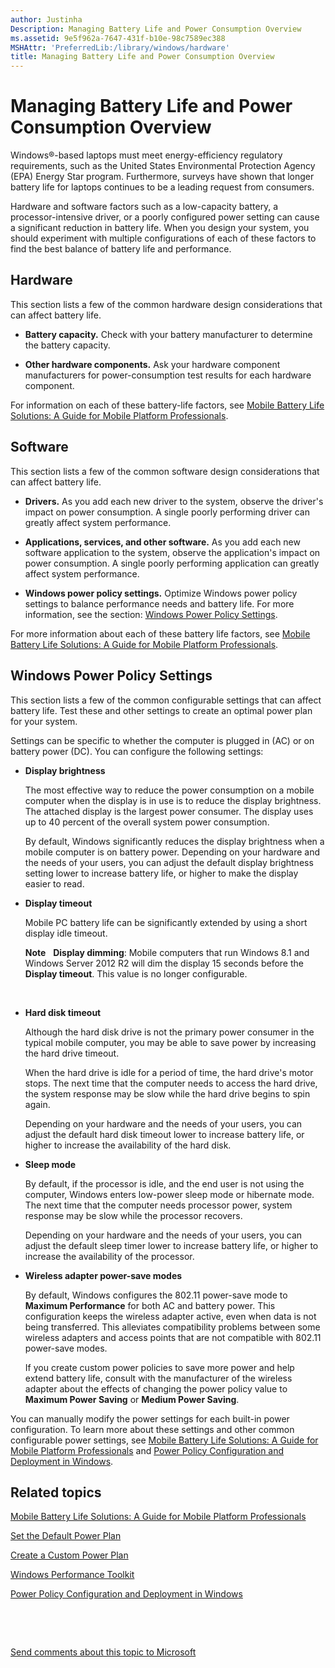 ```yaml
---
author: Justinha
Description: Managing Battery Life and Power Consumption Overview
ms.assetid: 9e5f962a-7647-431f-b10e-98c7589ec388
MSHAttr: 'PreferredLib:/library/windows/hardware'
title: Managing Battery Life and Power Consumption Overview
---
```


# Managing Battery Life and Power Consumption Overview


Windows®-based laptops must meet energy-efficiency regulatory requirements, such as the United States Environmental Protection Agency (EPA) Energy Star program. Furthermore, surveys have shown that longer battery life for laptops continues to be a leading request from consumers.

Hardware and software factors such as a low-capacity battery, a processor-intensive driver, or a poorly configured power setting can cause a significant reduction in battery life. When you design your system, you should experiment with multiple configurations of each of these factors to find the best balance of battery life and performance.

## <span id="Hardware"></span><span id="hardware"></span><span id="HARDWARE"></span>Hardware


This section lists a few of the common hardware design considerations that can affect battery life.

-   **Battery capacity.** Check with your battery manufacturer to determine the battery capacity.

-   **Other hardware components.** Ask your hardware component manufacturers for power-consumption test results for each hardware component.

For information on each of these battery-life factors, see [Mobile Battery Life Solutions: A Guide for Mobile Platform Professionals](http://go.microsoft.com/fwlink/?LinkId=209929).

## <span id="Software"></span><span id="software"></span><span id="SOFTWARE"></span>Software


This section lists a few of the common software design considerations that can affect battery life.

-   **Drivers.** As you add each new driver to the system, observe the driver's impact on power consumption. A single poorly performing driver can greatly affect system performance.

-   **Applications, services, and other software.** As you add each new software application to the system, observe the application's impact on power consumption. A single poorly performing application can greatly affect system performance.

-   **Windows power policy settings.** Optimize Windows power policy settings to balance performance needs and battery life. For more information, see the section: [Windows Power Policy Settings](#configurablesettingsimpactingbatterylife).

For more information about each of these battery life factors, see [Mobile Battery Life Solutions: A Guide for Mobile Platform Professionals](http://go.microsoft.com/fwlink/?LinkId=209929).

## <span id="ConfigurableSettingsImpactingBatteryLife"></span><span id="configurablesettingsimpactingbatterylife"></span><span id="CONFIGURABLESETTINGSIMPACTINGBATTERYLIFE"></span>Windows Power Policy Settings


This section lists a few of the common configurable settings that can affect battery life. Test these and other settings to create an optimal power plan for your system.

Settings can be specific to whether the computer is plugged in (AC) or on battery power (DC). You can configure the following settings:

-   **Display brightness**

    The most effective way to reduce the power consumption on a mobile computer when the display is in use is to reduce the display brightness. The attached display is the largest power consumer. The display uses up to 40 percent of the overall system power consumption.

    By default, Windows significantly reduces the display brightness when a mobile computer is on battery power. Depending on your hardware and the needs of your users, you can adjust the default display brightness setting lower to increase battery life, or higher to make the display easier to read.

-   **Display timeout**

    Mobile PC battery life can be significantly extended by using a short display idle timeout.

    **Note**  
    **Display dimming**: Mobile computers that run Windows 8.1 and Windows Server 2012 R2 will dim the display 15 seconds before the **Display timeout**. This value is no longer configurable.

     

-   **Hard disk timeout**

    Although the hard disk drive is not the primary power consumer in the typical mobile computer, you may be able to save power by increasing the hard drive timeout.

    When the hard drive is idle for a period of time, the hard drive's motor stops. The next time that the computer needs to access the hard drive, the system response may be slow while the hard drive begins to spin again.

    Depending on your hardware and the needs of your users, you can adjust the default hard disk timeout lower to increase battery life, or higher to increase the availability of the hard disk.

-   **Sleep mode**

    By default, if the processor is idle, and the end user is not using the computer, Windows enters low-power sleep mode or hibernate mode. The next time that the computer needs processor power, system response may be slow while the processor recovers.

    Depending on your hardware and the needs of your users, you can adjust the default sleep timer lower to increase battery life, or higher to increase the availability of the processor.

-   **Wireless adapter power-save modes**

    By default, Windows configures the 802.11 power-save mode to **Maximum Performance** for both AC and battery power. This configuration keeps the wireless adapter active, even when data is not being transferred. This alleviates compatibility problems between some wireless adapters and access points that are not compatible with 802.11 power-save modes.

    If you create custom power policies to save more power and help extend battery life, consult with the manufacturer of the wireless adapter about the effects of changing the power policy value to **Maximum Power Saving** or **Medium Power Saving**.

You can manually modify the power settings for each built-in power configuration. To learn more about these settings and other common configurable power settings, see [Mobile Battery Life Solutions: A Guide for Mobile Platform Professionals](http://go.microsoft.com/fwlink/?LinkId=209929) and [Power Policy Configuration and Deployment in Windows](http://go.microsoft.com/fwlink/p/?linkid=129584).

## <span id="related_topics"></span>Related topics


[Mobile Battery Life Solutions: A Guide for Mobile Platform Professionals](http://go.microsoft.com/fwlink/?LinkId=209929)

[Set the Default Power Plan](set-the-default-power-plan-technicalreference.md)

[Create a Custom Power Plan](create-a-custom-power-plan-technicalreference.md)

[Windows Performance Toolkit](http://go.microsoft.com/fwlink/p/?linkid=210214)

[Power Policy Configuration and Deployment in Windows](http://go.microsoft.com/fwlink/p/?linkid=129584)

 

 

[Send comments about this topic to Microsoft](mailto:wsddocfb@microsoft.com?subject=Documentation%20feedback%20%5Bp_adk_online\p_adk_online%5D:%20Managing%20Battery%20Life%20and%20Power%20Consumption%20Overview%20%20RELEASE:%20%284/11/2016%29&body=%0A%0APRIVACY%20STATEMENT%0A%0AWe%20use%20your%20feedback%20to%20improve%20the%20documentation.%20We%20don't%20use%20your%20email%20address%20for%20any%20other%20purpose,%20and%20we'll%20remove%20your%20email%20address%20from%20our%20system%20after%20the%20issue%20that%20you're%20reporting%20is%20fixed.%20While%20we're%20working%20to%20fix%20this%20issue,%20we%20might%20send%20you%20an%20email%20message%20to%20ask%20for%20more%20info.%20Later,%20we%20might%20also%20send%20you%20an%20email%20message%20to%20let%20you%20know%20that%20we've%20addressed%20your%20feedback.%0A%0AFor%20more%20info%20about%20Microsoft's%20privacy%20policy,%20see%20http://privacy.microsoft.com/default.aspx. "Send comments about this topic to Microsoft")




